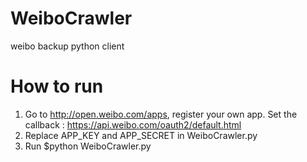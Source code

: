 WeiboCrawler
============

weibo backup python client

How to run
============
1. Go to http://open.weibo.com/apps, register your own app. 
   Set the callback : https://api.weibo.com/oauth2/default.html
2. Replace APP_KEY and APP_SECRET in WeiboCrawler.py
3. Run $python WeiboCrawler.py
